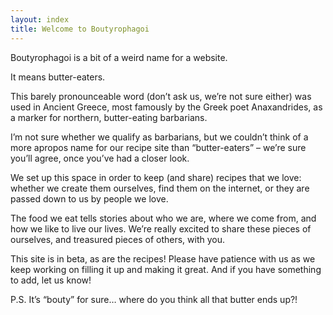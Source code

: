 ```yaml
---
layout: index
title: Welcome to Boutyrophagoi
---
```


Boutyrophagoi is a bit of a weird name for a website. 


It means butter-eaters.


This barely pronounceable word (don’t ask us, we’re not sure either) was used in Ancient Greece, most famously by the Greek poet Anaxandrides, as a marker for northern, butter-eating barbarians. 

I’m not sure whether we qualify as barbarians, but we couldn’t think of a more apropos name for our recipe site than “butter-eaters” – we’re sure you’ll agree, once you’ve had a closer look.

We set up this space in order to keep (and share) recipes that we love: whether we create them ourselves, find them on the internet, or they are passed down to us by people we love. 

The food we eat tells stories about who we are, where we come from, and how we like to live our lives. We’re really excited to share these pieces of ourselves, and treasured pieces of others, with you. 


This site is in beta, as are the recipes! Please have patience with us as we keep working on filling it up and making it great. And if you have something to add, let us know! 


P.S. It’s “bouty” for sure… where do you think all that butter ends up?!

